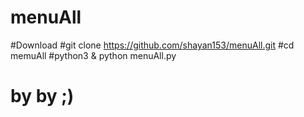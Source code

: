 # menuAll


#Download
#git clone https://github.com/shayan153/menuAll.git
#cd memuAll
#python3 & python menuAll.py
# by by ;)

